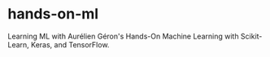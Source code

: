 # hands-on-ml
Learning ML with Aurélien Géron's Hands-On Machine Learning with Scikit-Learn, Keras, and TensorFlow.
